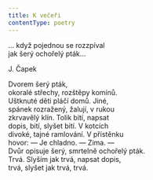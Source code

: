 ```yaml
---
title: K večeři
contentType: poetry
---
```


<section>

… když pojednou se rozzpíval  
jak šerý ochořelý pták…

J. Čapek

Dvorem šerý pták,  
okoralé střechy, rozštěpy komínů.  
Uštknuté děti pláčí domů. Jiné,  
spánek rozražený, žalují, v rukou  
zkrvavělý klín. Tolik bití, napsat  
dopis, bití, slyšet bití. V kotcích  
divoké, tajné ramlování. V přístěnku  
hovor: — Je chladno. — Zima. —  
Dvůr opisuje šerý, smrtelně ochořelý pták.  
Trvá. Slyším jak trvá, napsat dopis,  
trvá, slyšet jak trvá, trvá.

</section>

